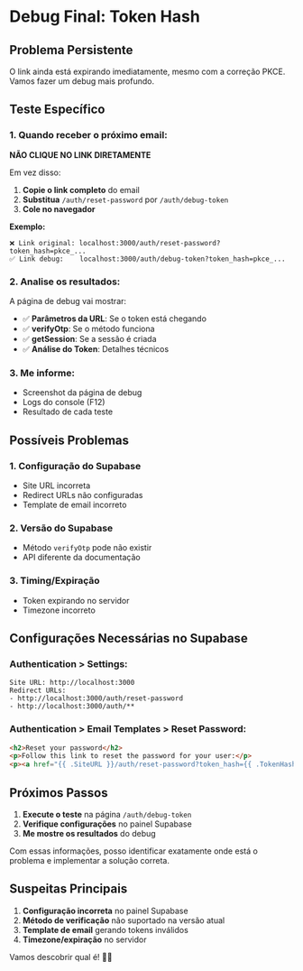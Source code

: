# Debug Final: Token Hash

## Problema Persistente

O link ainda está expirando imediatamente, mesmo com a correção PKCE. Vamos fazer um debug mais profundo.

## Teste Específico

### 1. **Quando receber o próximo email:**

**NÃO CLIQUE NO LINK DIRETAMENTE**

Em vez disso:
1. **Copie o link completo** do email
2. **Substitua** `/auth/reset-password` por `/auth/debug-token`
3. **Cole no navegador**

**Exemplo:**
```
❌ Link original: localhost:3000/auth/reset-password?token_hash=pkce_...
✅ Link debug:    localhost:3000/auth/debug-token?token_hash=pkce_...
```

### 2. **Analise os resultados:**

A página de debug vai mostrar:
- ✅ **Parâmetros da URL**: Se o token está chegando
- ✅ **verifyOtp**: Se o método funciona
- ✅ **getSession**: Se a sessão é criada
- ✅ **Análise do Token**: Detalhes técnicos

### 3. **Me informe:**
- Screenshot da página de debug
- Logs do console (F12)
- Resultado de cada teste

## Possíveis Problemas

### 1. **Configuração do Supabase**
- Site URL incorreta
- Redirect URLs não configuradas
- Template de email incorreto

### 2. **Versão do Supabase**
- Método `verifyOtp` pode não existir
- API diferente da documentação

### 3. **Timing/Expiração**
- Token expirando no servidor
- Timezone incorreto

## Configurações Necessárias no Supabase

### Authentication > Settings:
```
Site URL: http://localhost:3000
Redirect URLs: 
- http://localhost:3000/auth/reset-password
- http://localhost:3000/auth/**
```

### Authentication > Email Templates > Reset Password:
```html
<h2>Reset your password</h2>
<p>Follow this link to reset the password for your user:</p>
<p><a href="{{ .SiteURL }}/auth/reset-password?token_hash={{ .TokenHash }}&type=recovery">Reset Password</a></p>
```

## Próximos Passos

1. **Execute o teste** na página `/auth/debug-token`
2. **Verifique configurações** no painel Supabase
3. **Me mostre os resultados** do debug

Com essas informações, posso identificar exatamente onde está o problema e implementar a solução correta.

## Suspeitas Principais

1. **Configuração incorreta** no painel Supabase
2. **Método de verificação** não suportado na versão atual
3. **Template de email** gerando tokens inválidos
4. **Timezone/expiração** no servidor

Vamos descobrir qual é! 🕵️‍♂️